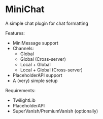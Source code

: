 # MiniChat
A simple chat plugin for chat formatting

Features:

- MiniMessage support
- Channels:
  - Global
  - Global (Cross-server)
  - Local + Global
  - Local + Global (Cross-server)
- PlaceholderAPI support
- A (very) simple setup

Requirements:

- TwilightLib
- PlaceholderAPI
- SuperVanish/PremiumVanish (optionally)